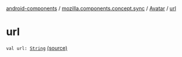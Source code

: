 [android-components](../../index.md) / [mozilla.components.concept.sync](../index.md) / [Avatar](index.md) / [url](./url.md)

# url

`val url: `[`String`](https://kotlinlang.org/api/latest/jvm/stdlib/kotlin/-string/index.html) [(source)](https://github.com/mozilla-mobile/android-components/blob/master/components/concept/sync/src/main/java/mozilla/components/concept/sync/OAuthAccount.kt#L339)